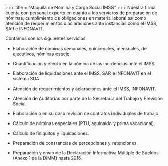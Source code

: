 +++
title = "Maquila de Nómina y Carga Social IMSS"
+++
Nuestra firma cuenta con personal experto en cuanto a los servicios de preparación de
nóminas, cumplimiento de obligaciones en materia laboral así como atención de
requerimientos o aclaraciones ante instancias como el IMSS, SAR e INFONAVIT.


Contamos con los siguientes servicios:


* Elaboración de nóminas semanales, quincenales, mensuales, de ejecutivos, nóminas
espejo.


* Cuantificación y efecto en la nómina de las incidencias ante el IMSS.


* Elaboración de liquidaciones ante el IMSS, SAR e INFONAVIT en el sistema SUA.


* Atención de requerimientos y aclaraciones ante el IMSS, INFONAVIT.


* Atención de Auditorías por parte de la Secretaría del Trabajo y Previsión Social.


* Elaboración o en su caso revisión de contratos individuales de trabajo.

* Cálculo de nóminas especiales (PTU, aguinaldo y prima vacacional).


* Cálculo de finiquitos y liquidaciones.


* Preparación de constancias de percepciones y retenciones.


* Preparación y envío de la Declaración Informativa Múltiple de Sueldos (Anexo 1 de la
DIMM) hasta 2016.
